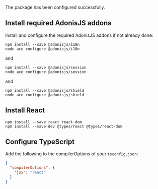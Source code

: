 The package has been configured successfully.

## Install required AdonisJS addons

Install and configure the required AdonisJS addons if not already done:

```console
npm install --save @adonisjs/i18n
node ace configure @adonisjs/i18n
```

and

```console
npm install --save @adonisjs/session
node ace configure @adonisjs/session
```

and

```console
npm install --save @adonisjs/shield
node ace configure @adonisjs/shield
```

## Install React

```console
npm install --save react react-dom
npm install --save-dev @types/react @types/react-dom
```

## Configure TypeScript

Add the following to the compilerOptions of your `tsconfig.json`:

```json
{
  "compilerOptions": {
    "jsx": "react"
  }
}
```
